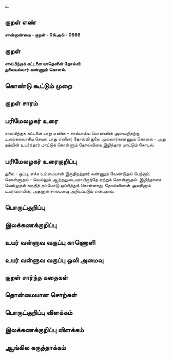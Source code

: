 உ

## குறள் எண் 

**சான்றாண்மை - குறள் - 0௯அ௬ - 0986**

## குறள் 

**சால்பிற்குக் கட்டளை யாதெனின் தோல்வி  
துலையல்லார் கண்ணும் கொளல்.** 

## கொண்டு கூட்டும் முறை


## குறள் சாரம் 


## பரிமேலழகர் உரை

சால்பிற்குக் கட்டளை யாது எனின் - சால்பாகிய பொன்னின் அளவறிதற்கு உரைகல்லாகிய செயல் யாது எனின்; தோல்வி துலை அல்லார்கண்ணும் கொளல் - அது தம்மின் உயர்ந்தார் மாட்டுக் கொள்ளும் தோல்வியை இழிந்தார் மாட்டும் கோடல்.

## பரிமேலழகர் உரைகுறிப்பு   

துலை - ஒப்பு. எச்ச உம்மையான் இருதிறத்தார் கண்ணும் வேண்டுதல் பெற்றாம். கொள்ளுதல் - வெல்லும் ஆற்றலுடையராயிருந்தே ஏற்றுக் கொள்ளுதல். இழிந்தாரை வெல்லுதல் கருதித் தம்மோடு ஒப்பித்துக் கொள்ளாது, தோல்வியான் அவரினும் உயர்வராயின், அதனால் சால்பளவு அறியப்படும் என்பதாம்.

## பொருட்குறிப்பு 


## இலக்கணக்குறிப்பு  


## உயர் வள்ளுவ வகுப்பு காணொளி


## உயர் வள்ளுவ வகுப்பு ஒலி அமைவு 

 
## குறள் சார்ந்த கதைகள் 


## தொன்மையான சொற்கள்


## பொருட்குறிப்பு விளக்கம்


## இலக்கணக்குறிப்பு விளக்கம்


## ஆங்கில கருத்தாக்கம் 


